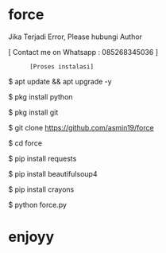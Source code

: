 # force
Jika Terjadi Error, Please hubungi Author

[ Contact me on Whatsapp : 085268345036 ] 
  

          [Proses instalasi]

$ apt update && apt upgrade -y

$ pkg install python

$ pkg install git

$ git clone https://github.com/asmin19/force

$ cd force

$ pip install requests

$ pip install beautifulsoup4

$ pip install crayons

$ python force.py


# enjoyy
